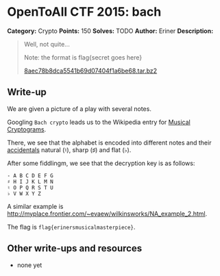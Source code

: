 # OpenToAll CTF 2015: bach

**Category:** Crypto
**Points:** 150
**Solves:** TODO
**Author:** Eriner
**Description:** 

> Well, not quite...
> 
> Note: the format is flag{secret goes here}
> 
> [8aec78b8dca5541b69d07404f1a6be68.tar.bz2](8aec78b8dca5541b69d07404f1a6be68.tar.bz2)

## Write-up

We are given a picture of a play with several notes.

Googling `Bach crypto` leads us to the Wikipedia entry for [Musical Cryptograms](http://en.wikipedia.org/wiki/Musical_cryptogram).

There, we see that the alphabet is encoded into different notes and their [accidentals](http://en.wikipedia.org/wiki/Accidental_%28music%29) natural (♮), sharp (♯) and flat (♭).

After some fiddlingm, we see that the decryption key is as follows:

```
- A B C D E F G
♯ H I J K L M N
♮ O P Q R S T U
♭ V W X Y Z
```

A similar example is <http://myplace.frontier.com/~evaew/wilkinsworks/NA_example_2.html>.

The flag is `flag{erinersmusicalmasterpiece}`.

## Other write-ups and resources

* none yet